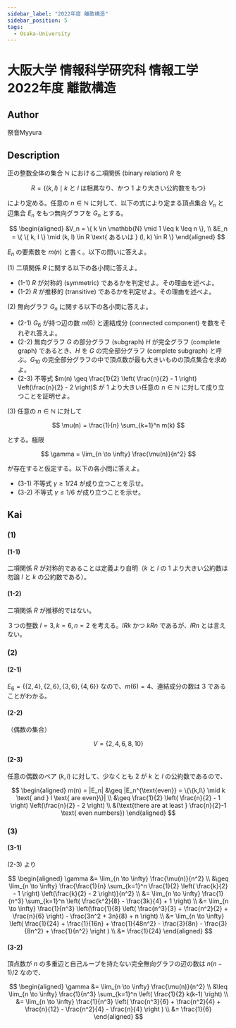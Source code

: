```yaml
---
sidebar_label: "2022年度 離散構造"
sidebar_position: 5
tags:
  - Osaka-University
---
```

# 大阪大学 情報科学研究科 情報工学 2022年度 離散構造

## **Author**
祭音Myyura

## **Description**
正の整数全体の集合 $\mathbb{N}$ における二項関係 (binary relation) $R$ を

$$
R = \{ (k,l) \mid k \text{ と } l \text{ は相異なり、かつ 1 より大きい公約数をもつ} \}
$$

により定める。任意の $n \in \mathbb{N}$ に対して、以下の式により定まる頂点集合 $V_n$ と辺集合 $E_n$ をもつ無向グラフを $G_n$ とする。

$$
\begin{aligned}
&V_n = \{ k \in \mathbb{N} \mid 1 \leq k \leq n \}, \\
&E_n = \{ \{ k, l \} \mid (k, l) \in R \text{ あるいは } (l, k) \in R \}
\end{aligned}
$$

$E_n$ の要素数を $m(n)$ と書く。以下の問いに答えよ。

(1) 二項関係 $R$ に関する以下の各小問に答えよ。

- (1-1) $R$ が対称的 (symmetric) であるかを判定せよ。その理由を述べよ。
- (1-2) $R$ が推移的 (transitive) であるかを判定せよ。その理由を述べよ。

(2) 無向グラフ $G_n$ に関する以下の各小問に答えよ。

- (2-1) $G_6$ が持つ辺の数 $m(6)$ と連結成分 (connected component) を数をそれぞれ答えよ。
- (2-2) 無向グラフ $G$ の部分グラフ (subgraph) $H$ が完全グラフ (complete graph) であるとき、$H$ を $G$ の完全部分グラフ (complete subgraph) と呼ぶ。$G_{10}$ の完全部分グラフの中で頂点数が最も大きいものの頂点集合を求めよ。
- (2-3) 不等式 $m(n) \geq \frac{1}{2} \left( \frac{n}{2} - 1 \right) \left(\frac{n}{2} - 2 \right)$ が $1$ より大きい任意の $n \in \mathbb{N}$ に対して成り立つことを証明せよ。

(3) 任意の $n \in \mathbb{N}$ に対して

$$
\mu(n) = \frac{1}{n} \sum_{k=1}^n m(k)
$$

とする。極限

$$
\gamma = \lim_{n \to \infty} \frac{\mu(n)}{n^2}
$$

が存在すると仮定する。以下の各小問に答えよ。

- (3-1) 不等式 $\gamma \geq 1/24$ が成り立つことを示せ。
- (3-2) 不等式 $\gamma \leq 1/6$ が成り立つことを示せ。


## **Kai**
### (1)
#### (1-1)
二項関係 $R$ が対称的であることは定義より自明（$k$ と $l$ の $1$ より大きい公約数は勿論 $l$ と $k$ の公約数である）。

#### (1-2)
二項関係 $R$ が推移的ではない。

３つの整数 $l=3, k=6, n=2$ を考える。$l R k$ かつ $k R n$ であるが、$l R n$ とは言えない。

### (2)
#### (2-1)
$E_6 = \{ \{2,4\}, \{2,6\}, \{3,6\}, \{4,6\} \}$ なので、$m(6)=4$、連結成分の数は $3$ であることがわかる。

#### (2-2)
（偶数の集合）

$$
V = \{ 2, 4, 6, 8, 10 \}
$$

#### (2-3)
任意の偶数のペア $(k,l)$ に対して、少なくとも $2$ が $k$ と $l$ の公約数であるので、

$$
\begin{aligned}
m(n) = |E_n| &\geq |E_n^{\text{even}} = \{\{k,l\} \mid k \text{ and } l \text{ are even}\}| \\
&\geq \frac{1}{2} \left( \frac{n}{2} - 1 \right) \left(\frac{n}{2} - 2 \right) \\
&(\text{there are at least } \frac{n}{2}-1 \text{ even numbers})
\end{aligned}
$$

### (3)
#### (3-1)
(2-3) より

$$
\begin{aligned}
\gamma &= \lim_{n \to \infty} \frac{\mu(n)}{n^2} \\ 
&\geq \lim_{n \to \infty} \frac{\frac{1}{n} \sum_{k=1}^n \frac{1}{2} \left( \frac{k}{2} - 1 \right) \left(\frac{k}{2} - 2 \right)}{n^2} \\
&= \lim_{n \to \infty} \frac{1}{n^3} \sum_{k=1}^n \left( \frac{k^2}{8} - \frac{3k}{4} + 1 \right) \\
&= \lim_{n \to \infty} \frac{1}{n^3} \left(\frac{1}{8} \left( \frac{n^3}{3} + \frac{n^2}{2} + \frac{n}{6} \right) - \frac{3n^2 + 3n}{8} + n \right) \\
&= \lim_{n \to \infty} \left( \frac{1}{24} + \frac{1}{16n} + \frac{1}{48n^2} - \frac{3}{8n} - \frac{3}{8n^2} + \frac{1}{n^2} \right ) \\
&= \frac{1}{24}
\end{aligned}
$$

#### (3-2)
頂点数が $n$ の多重辺と自己ループを持たない完全無向グラフの辺の数は $n(n-1)/2$ なので、

$$
\begin{aligned}
\gamma &= \lim_{n \to \infty} \frac{\mu(n)}{n^2} \\ 
&\leq \lim_{n \to \infty} \frac{1}{n^3} \sum_{k=1}^n \left( \frac{1}{2} k(k-1)  \right) \\
&= \lim_{n \to \infty} \frac{1}{n^3} \left( \frac{n^3}{6} + \frac{n^2}{4} + \frac{n}{12} - \frac{n^2}{4} - \frac{n}{4} \right ) \\
&= \frac{1}{6}
\end{aligned}
$$